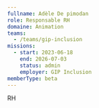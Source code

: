 ```yaml
---
fullname: Adèle De pimodan
role: Responsable RH
domaine: Animation
teams:
  - /teams/gip-inclusion
missions:
  - start: 2023-06-18
    end: 2026-07-03
    status: admin
    employer: GIP Inclusion
memberType: beta
---
```


RH
